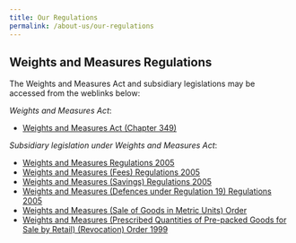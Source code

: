 ```yaml
---
title: Our Regulations
permalink: /about-us/our-regulations
---
```


## Weights and Measures Regulations

The Weights and Measures Act and subsidiary legislations may be accessed from the weblinks below:

*Weights and Measures Act*:
- [Weights and Measures Act (Chapter 349)](https://sso.agc.gov.sg/Act/WMA1975)

*Subsidiary legislation under Weights and Measures Act*:

- [Weights and Measures Regulations 2005](https://sso.agc.gov.sg/SL/WMA1975-S844-2005?DocDate=20180329)
- [Weights and Measures (Fees) Regulations 2005](https://sso.agc.gov.sg/SL/WMA1975-S847-2005?DocDate=20200430)
- [Weights and Measures (Savings) Regulations 2005](https://sso.agc.gov.sg/SL/WMA1975-S846-2005?DocDate=200512270)
- [Weights and Measures (Defences under Regulation 19) Regulations 2005](https://sso.agc.gov.sg/SL/WMA1975-S845-2005?DocDate=20051227)
- [Weights and Measures (Sale of Goods in Metric Units) Order](https://sso.agc.gov.sg/SL/WMA1975-OR1?DocDate=19920325)
- [Weights and Measures (Prescribed Quantities of Pre-packed Goods for Sale by Retail) (Revocation) Order 1999](https://safe.menlosecurity.com/https://sso.agc.gov.sg/SL/WMA1975-S180-1999?DocDate=19990401)
